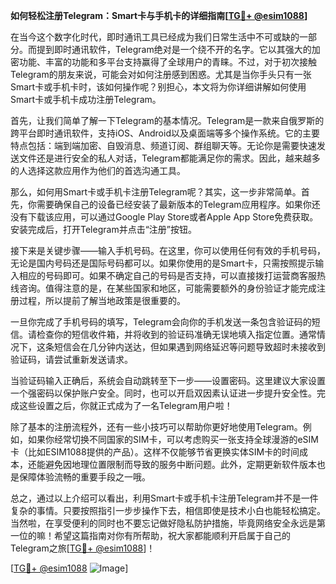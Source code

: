 **如何轻松注册Telegram：Smart卡与手机卡的详细指南[[TG💪+ @esim1088](https://t.me/s/esim1088)]**

在当今这个数字化时代，即时通讯工具已经成为我们日常生活中不可或缺的一部分。而提到即时通讯软件，Telegram绝对是一个绕不开的名字。它以其强大的加密功能、丰富的功能和多平台支持赢得了全球用户的青睐。不过，对于初次接触Telegram的朋友来说，可能会对如何注册感到困惑。尤其是当你手头只有一张Smart卡或手机卡时，该如何操作呢？别担心，本文将为你详细讲解如何使用Smart卡或手机卡成功注册Telegram。

首先，让我们简单了解一下Telegram的基本情况。Telegram是一款来自俄罗斯的跨平台即时通讯软件，支持iOS、Android以及桌面端等多个操作系统。它的主要特点包括：端到端加密、自毁消息、频道订阅、群组聊天等。无论你是需要快速发送文件还是进行安全的私人对话，Telegram都能满足你的需求。因此，越来越多的人选择这款应用作为他们的首选沟通工具。

那么，如何用Smart卡或手机卡注册Telegram呢？其实，这一步非常简单。首先，你需要确保自己的设备已经安装了最新版本的Telegram应用程序。如果你还没有下载该应用，可以通过Google Play Store或者Apple App Store免费获取。安装完成后，打开Telegram并点击“注册”按钮。

接下来是关键步骤——输入手机号码。在这里，你可以使用任何有效的手机号码，无论是国内号码还是国际号码都可以。如果你使用的是Smart卡，只需按照提示输入相应的号码即可。如果不确定自己的号码是否支持，可以直接拨打运营商客服热线咨询。值得注意的是，在某些国家和地区，可能需要额外的身份验证才能完成注册过程，所以提前了解当地政策是很重要的。

一旦你完成了手机号码的填写，Telegram会向你的手机发送一条包含验证码的短信。请检查你的短信收件箱，并将收到的验证码准确无误地填入指定位置。通常情况下，这条短信会在几分钟内送达，但如果遇到网络延迟等问题导致超时未接收到验证码，请尝试重新发送请求。

当验证码输入正确后，系统会自动跳转至下一步——设置密码。这里建议大家设置一个强密码以保护账户安全。同时，也可以开启双因素认证进一步提升安全性。完成这些设置之后，你就正式成为了一名Telegram用户啦！

除了基本的注册流程外，还有一些小技巧可以帮助你更好地使用Telegram。例如，如果你经常切换不同国家的SIM卡，可以考虑购买一张支持全球漫游的eSIM卡（比如ESIM1088提供的产品）。这样不仅能够节省更换实体SIM卡的时间成本，还能避免因地理位置限制而导致的服务中断问题。此外，定期更新软件版本也是保障体验流畅的重要手段之一哦。

总之，通过以上介绍可以看出，利用Smart卡或手机卡注册Telegram并不是一件复杂的事情。只要按照指引一步步操作下去，相信即使是技术小白也能轻松搞定。当然啦，在享受便利的同时也不要忘记做好隐私防护措施，毕竟网络安全永远是第一位的嘛！希望这篇指南对你有所帮助，祝大家都能顺利开启属于自己的Telegram之旅[[TG💪+ @esim1088](https://t.me/s/esim1088)]！

[[TG💪+ @esim1088](https://t.me/s/esim1088) ![Image](https://i.postimg.cc/4NQfJmqS/Snipaste-2025-05-13-00-14-12.png)]